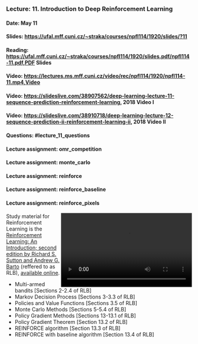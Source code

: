 ### Lecture: 11. Introduction to Deep Reinforcement Learning
#### Date: May 11
#### Slides: https://ufal.mff.cuni.cz/~straka/courses/npfl114/1920/slides/?11
#### Reading: https://ufal.mff.cuni.cz/~straka/courses/npfl114/1920/slides.pdf/npfl114-11.pdf,PDF Slides
#### Video: https://lectures.ms.mff.cuni.cz/video/rec/npfl114/1920/npfl114-11.mp4,Video
#### Video: https://slideslive.com/38907562/deep-learning-lecture-11-sequence-prediction-reinforcement-learning, 2018 Video I
#### Video: https://slideslive.com/38910718/deep-learning-lecture-12-sequence-prediction-ii-reinforcement-learning-ii, 2018 Video II
#### Questions: #lecture_11_questions
#### Lecture assignment: omr_competition
#### Lecture assignment: monte_carlo
#### Lecture assignment: reinforce
#### Lecture assignment: reinforce_baseline
#### Lecture assignment: reinforce_pixels

<video width="355" height="200" controls style="float: right">
  <source src="https://lectures.ms.mff.cuni.cz/video/rec/npfl114/1920/npfl114-11.mp4" type="video/mp4">
</video>

Study material for Reinforcement Learning is the [Reinforcement Learning: An Introduction; second edition
by Richard S. Sutton and Andrew G. Barto](http://incompleteideas.net/book/the-book-2nd.html)
(reffered to as RLB), [available online](http://incompleteideas.net/book/RLbook2020.pdf).

- Multi-armed bandits [Sections 2-2.4 of RLB]
- Markov Decision Process [Sections 3-3.3 of RLB]
- Policies and Value Functions [Sections 3.5 of RLB]
- Monte Carlo Methods [Sections 5-5.4 of RLB]
- Policy Gradient Methods [Sections 13-13.1 of RLB]
- Policy Gradient Theorem [Section 13.2 of RLB]
- REINFORCE algorithm [Section 13.3 of RLB]
- REINFORCE with baseline algorithm [Section 13.4 of RLB]

<div style="clear: both"></div>
